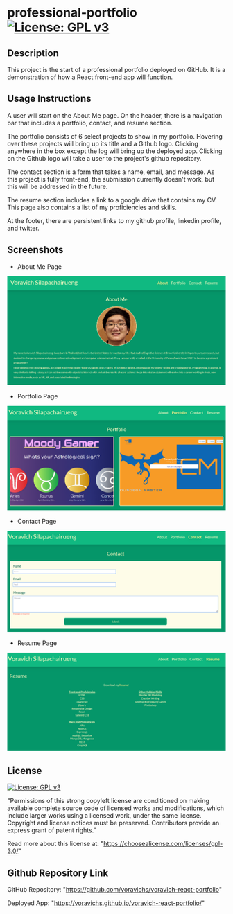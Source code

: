 # professional-portfolio [![License: GPL v3](https://img.shields.io/badge/License-GPLv3-blue.svg)](https://www.gnu.org/licenses/gpl-3.0)

## Description

This project is the start of a professional portfolio deployed on GitHub. It is a demonstration of how a React front-end app will function.

## Usage Instructions

A user will start on the About Me page. On the header, there is a navigation bar that includes a portfolio, contact, and resume section.

The portfolio consists of 6 select projects to show in my portfolio. Hovering over these projects will bring up its title and a Github logo. Clicking anywhere in the box except the log will bring up the deployed app. Clicking on the Github logo will take a user to the project's github repository.

The contact section is a form that takes a name, email, and message. As this project is fully front-end, the submission currently doesn't work, but this will be addressed in the future.

The resume section includes a link to a google drive that contains my CV. This page also contains a list of my proficiencies and skills.

At the footer, there are persistent links to my github profile, linkedin profile, and twitter.

## Screenshots

* About Me Page

![about me page](./src/images/screen1.PNG)

* Portfolio Page

![portfolio page](./src/images/screen2.PNG)

* Contact Page

![contact page](./src/images/screen3.PNG)

* Resume Page

![resume page](./src/images/screen4.PNG)

## License

[![License: GPL v3](https://img.shields.io/badge/License-GPLv3-blue.svg)](https://www.gnu.org/licenses/gpl-3.0)

"Permissions of this strong copyleft license are conditioned on making available complete source code of licensed works and modifications, which include larger works using a licensed work, under the same license. Copyright and license notices must be preserved. Contributors provide an express grant of patent rights."

Read more about this license at: "https://choosealicense.com/licenses/gpl-3.0/"

## Github Repository Link

GitHub Repository: "https://github.com/voravichs/voravich-react-portfolio"

Deployed App: "https://voravichs.github.io/voravich-react-portfolio/"
